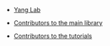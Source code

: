 * [Yang Lab](http://www.lcecb.org/index.html)

* [Contributors to the main library](https://github.com/xulabs/aitom/graphs/contributors)

* [Contributors to the tutorials](https://github.com/xulabs/aitom_doc/graphs/contributors)
